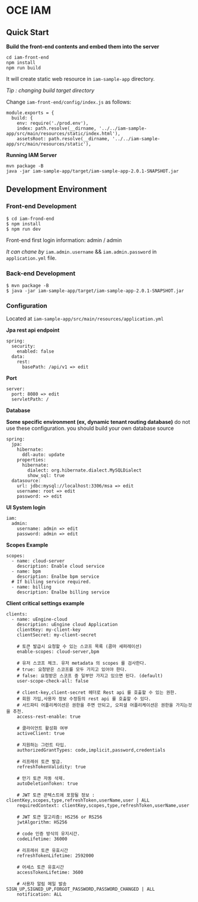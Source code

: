 # OCE IAM

## Quick Start

**Build the front-end contents and embed them into the server**

```
cd iam-front-end
npm install
npm run build
```

It will create static web resource in `iam-sample-app` directory.

*Tip : changing build target directory*

Change `iam-front-end/config/index.js` as follows:

```
module.exports = {
  build: {
    env: require('./prod.env'),
    index: path.resolve(__dirname, '../../iam-sample-app/src/main/resources/static/index.html'),
    assetsRoot: path.resolve(__dirname, '../../iam-sample-app/src/main/resources/static'),
```

**Running IAM Server**

```
mvn package -B
java -jar iam-sample-app/target/iam-sample-app-2.0.1-SNAPSHOT.jar
```

## Development Environment
 

### Front-end Development

```
$ cd iam-frond-end
$ npm install
$ npm run dev
```

Front-end first login information: admin / admin

*It can chane by* `iam.admin.username` && `iam.admin.password` in `application.yml` file.

### Back-end Development

```
$ mvn package -B
$ java -jar iam-sample-app/target/iam-sample-app-2.0.1-SNAPSHOT.jar
```

### Configuration

Located at `iam-sample-app/src/main/resources/application.yml`

**Jpa rest api endpoint**

```
spring:
  security:
    enabled: false
  data:
    rest:
      basePath: /api/v1 => edit
```

**Port**

```
server:
  port: 8080 => edit
  servletPath: /
```

**Database**

**Some specific environment (ex, dynamic tenant routing database)** 
do not use these configuration. you should build your own database source

```
spring:
  jpa:
    hibernate:
      ddl-auto: update
    properties:
      hibernate:
        dialect: org.hibernate.dialect.MySQLDialect
        show_sql: true
  datasource:
    url: jdbc:mysql://localhost:3306/msa => edit
    username: root => edit
    password: => edit
```

**UI System login**

```
iam:
  admin:
    username: admin => edit
    password: admin => edit
```

**Scopes Example**

```
scopes:
  - name: cloud-server
    description: Enable cloud service
  - name: bpm
    description: Enalbe bpm service
  # If billing service required.  
  - name: billing
    description: Enalbe billing service
```


**Client critical settings example**

```
clients:
  - name: uEngine-cloud
    description: uEngine cloud Application
    clientKey: my-client-key
    clientSecret: my-client-secret

    # 토큰 발급시 요청할 수 있는 스코프 목록 (콤마 세퍼레이션)
    enable-scopes: cloud-server,bpm

    # 유저 스코프 체크. 유저 metadata 의 scopes 를 검사한다.
    # true: 요청받은 스코프를 모두 가지고 있어야 한다.
    # false: 요청받은 스코프 중 일부만 가지고 있으면 된다. (default)
    user-scope-check-all: false

    # client-key,client-secret 헤더로 Rest api 를 호출할 수 있는 권한.
    # 회원 가입,사용자 정보 수정등의 rest api 를 호출할 수 있다.
    # 서드파티 어플리케이션은 권한을 주면 안되고, 오피셜 어플리케이션은 권한을 가지는것을 추천.
    access-rest-enable: true

    # 클라이언트 활성화 여부
    activeClient: true

    # 지원하는 그런트 타입.
    authorizedGrantTypes: code,implicit,password,credentials

    # 리프레쉬 토큰 발급.
    refreshTokenValidity: true

    # 만기 토큰 자동 삭제.
    autoDeletionToken: true

    # JWT 토큰 콘텍스트에 포함될 정보 : clientKey,scopes,type,refreshToken,userName,user | ALL
    requiredContext: clientKey,scopes,type,refreshToken,userName,user

    # JWT 토큰 알고리즘: HS256 or RS256
    jwtAlgorithm: HS256

    # code 인증 방식의 유지시간.
    codeLifetime: 36000

    # 리프레쉬 토큰 유효시간
    refreshTokenLifetime: 2592000

    # 어세스 토큰 유효시간
    accessTokenLifetime: 3600

    # 사용자 알림 메일 발송 SIGN_UP,SIGNED_UP,FORGOT_PASSWORD,PASSWORD_CHANGED | ALL
    notification: ALL
``` 







